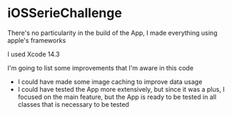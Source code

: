 # iOSSerieChallenge

There's no particularity in the build of the App, I made everything using apple's frameworks

I used Xcode 14.3

I'm going to list some improvements that I'm aware in this code

- I could have made some image caching to improve data usage
- I could have tested the App more extensively, but since it was a plus, I focused on the main feature, but the App is ready to be tested in all classes that is necessary to be tested
